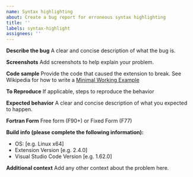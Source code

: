 ```yaml
---
name: Syntax highlighting
about: Create a bug report for erroneous syntax highlighting
title: ''
labels: syntax-highlight
assignees: ''
---
```


**Describe the bug**
A clear and concise description of what the bug is.

**Screenshots**
Add screenshots to help explain your problem.

**Code sample**
Provide the code that caused the extension to break.
See Wikipedia for how to write a [Minimal Working Example](https://en.wikipedia.org/wiki/Minimal_working_example)

**To Reproduce**
If applicable, steps to reproduce the behavior

**Expected behavior**
A clear and concise description of what you expected to happen.

**Fortran Form**
Free form (F90+) or Fixed Form (F77)

**Build info (please complete the following information):**

- OS: [e.g. Linux x64]
- Extension Version [e.g. 2.4.0]
- Visual Studio Code Version [e.g. 1.62.0]

**Additional context**
Add any other context about the problem here.

